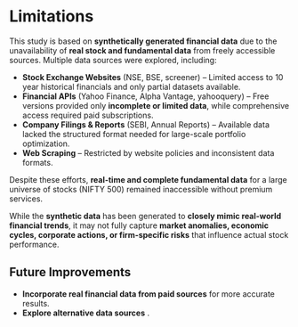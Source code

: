# Limitations

This study is based on **synthetically generated financial data** due to the unavailability of **real stock and fundamental data** from freely accessible sources. Multiple data sources were explored, including:

- **Stock Exchange Websites** (NSE, BSE, screener) – Limited access to 10 year historical financials and only partial datasets available.
- **Financial APIs** (Yahoo Finance, Alpha Vantage, yahooquery) – Free versions provided only **incomplete or limited data**, while comprehensive access required paid subscriptions.
- **Company Filings & Reports** (SEBI, Annual Reports) – Available data lacked the structured format needed for large-scale portfolio optimization.
- **Web Scraping** – Restricted by website policies and inconsistent data formats.

Despite these efforts, **real-time and complete fundamental data** for a large universe of stocks (NIFTY 500) remained inaccessible without premium services.

While the **synthetic data** has been generated to **closely mimic real-world financial trends**, it may not fully capture **market anomalies, economic cycles, corporate actions, or firm-specific risks** that influence actual stock performance.

## Future Improvements
- **Incorporate real financial data from paid sources** for more accurate results.
- **Explore alternative data sources** 
.



